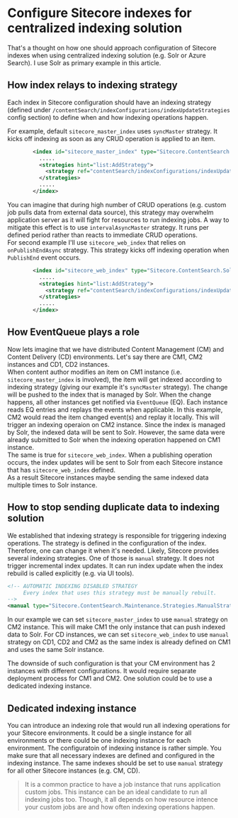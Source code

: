 # Configure Sitecore indexes for centralized indexing solution

That's a thought on how one should approach configuration of Sitecore indexes when using centralized indexing solution (e.g. Solr or Azure Search).
I use Solr as primary example in this article.

## How index relays to indexing strategy

Each index in Sitecore configuration should have an indexing strategy (defined under `/contentSearch/indexConfigurations/indexUpdateStrategies` config section) to define when and how indexing operations happen.  

For example, default `sitecore_master_index` uses `syncMaster` strategy. It kicks off indexing as soon as any CRUD operation is applied to an item. 
```xml
        <index id="sitecore_master_index" type="Sitecore.ContentSearch.SolrProvider.SwitchOnRebuildSolrCloudSearchIndex, Sitecore.ContentSearch.SolrProvider">
          .....
          <strategies hint="list:AddStrategy">
            <strategy ref="contentSearch/indexConfigurations/indexUpdateStrategies/syncMaster" />
          </strategies>
          .....
        </index>
```
You can imagine that during high number of CRUD operations (e.g. custom job pulls data from external data source), this strategy may overwhelm application server as it will fight for resources to run indexing jobs. 
A way to mitigate this effect is to use `intervalAsyncMaster` strategy. It runs per defined period rather than reacts to immediate CRUD operations.  
For second example I'll use `sitecore_web_index` that relies on `onPublishEndAsync` strategy. This strategy kicks off indexing operation when `PublishEnd` event occurs.
```xml
        <index id="sitecore_web_index" type="Sitecore.ContentSearch.SolrProvider.SwitchOnRebuildSolrCloudSearchIndex, Sitecore.ContentSearch.SolrProvider">
          .....
          <strategies hint="list:AddStrategy">
            <strategy ref="contentSearch/indexConfigurations/indexUpdateStrategies/onPublishEndAsync" />
          </strategies>
          .....
        </index>
```

## How EventQueue plays a role

Now lets imagine that we have distributed Content Management (CM) and Content Delivery (CD) environments. Let's say there are CM1, CM2 instances and CD1, CD2 instances.  
When content author modifies an item on CM1 instance (i.e. `sitecore_master_index` is involved), the item will get indexed according to indexing strategy (giving our example it's `syncMaster` strategy). 
The change will be pushed to the index that is managed by Solr. When the change happens, all other instances get notified via `EventQueue` (EQ). Each instance reads EQ entries and replays the events when applicable. 
In this example, CM2 would read the item changed event(s) and replay it locally. This will trigger an indexing operaion on CM2 instance. Since the index is managed by Solr, the indexed data will be sent to Solr. 
However, the same data were already submitted to Solr when the indexing operation happened on CM1 instance.  
The same is true for `sitecore_web_index`. When a publishing operation occurs, the index updates will be sent to Solr from each Sitecore instance that has `sitecore_web_index` defined.  
As a result Sitecore instances maybe sending the same indexed data multiple times to Solr instance.

## How to stop sending duplicate data to indexing solution

We established that indexing strategy is responsible for triggering indexing operations. The strategy is defined in the configuration of the index. Therefore, one can change it when it's needed. 
Likely, Sitecore provides several indexing strategies. One of those is `manual` strategy. It does not trigger incremental index updates. It can run index update when the index rebuild is called explicitly (e.g. via UI tools).
```xml
<!-- AUTOMATIC INDEXING DISABLED STRATEGY 
     Every index that uses this strategy must be manually rebuilt. 
-->
<manual type="Sitecore.ContentSearch.Maintenance.Strategies.ManualStrategy, Sitecore.ContentSearch" />
```
In our example we can set `sitecore_master_index` to use `manual` strategy on CM2 instance. This will make CM1 the only instance that can push indexed data to Solr. 
For CD instances, we can set `sitecore_web_index` to use `manual` strategy on CD1, CD2 and CM2 as the same index is already defined on CM1 and uses the same Solr instance.

The downside of such configuration is that your CM environment has 2 instances with different configurations. It would require separate deployment process for CM1 and CM2. One solution could be to use a dedicated indexing instance.

## Dedicated indexing instance

You can introduce an indexing role that would run all indexing operations for your Sitecore environments. It could be a single instance for all environments or there could be one indexing instance for each environment.
The configuratoin of indexing instance is rather simple. You make sure that all necessary indexes are defined and configured in the indexing instance. 
The same indexes should be set to use `manual` strategy for all other Sitecore instances (e.g. CM, CD).

>It is a common practice to have a job instance that runs application custom jobs. This instance can be an ideal candidate to run all indexing jobs too. 
Though, it all depends on how resource intence your custom jobs are and how often indexing operations happen.